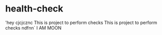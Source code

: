 # health-check
'hey
cjcjcznc This is project to perform checks
This is project to perform checks
ndfnn`
I AM MOON
